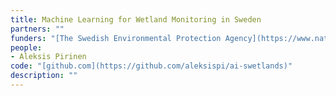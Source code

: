 ```yaml
---
title: Machine Learning for Wetland Monitoring in Sweden
partners: ""
funders: "[The Swedish Environmental Protection Agency](https://www.naturvardsverket.se/)"
people:
- Aleksis Pirinen
code: "[github.com](https://github.com/aleksispi/ai-swetlands)"
description: ""
---
```

